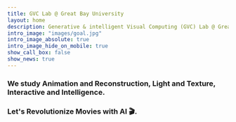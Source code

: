 ```yaml
---
title: GVC Lab @ Great Bay University
layout: home
description: Generative & intelligent Visual Computing (GVC) Lab @ Great Bay University.
intro_image: "images/goal.jpg"
intro_image_absolute: true
intro_image_hide_on_mobile: true
show_call_box: false
show_news: true
---
```


<!-- ## Generative & intelligent Visual Computing (GVC) Lab @ Great Bay University -->

<!-- Welcome to our home page @ <a href='http://gbu.edu.cn'>Great Bay University</a>, China. Our lab is led by Dr. <a href='http://vinthony.github.io'>Xiaodong Cun</a>. <br> -->
### We study Animation and Reconstruction, Light and Texture, Interactive and Intelligence. 

### Let's Revolutionize Movies with AI 🎬.
